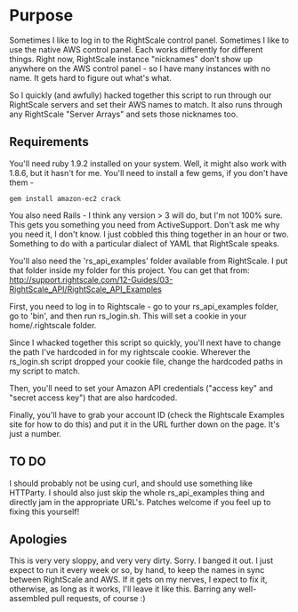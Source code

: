 Purpose
=========================

Sometimes I like to log in to the RightScale control panel. Sometimes I like to use the native AWS control panel. Each works differently for different things. Right now, RightScale instance "nicknames" don't show up anywhere on the AWS control panel - so I have many instances with no name. It gets hard to figure out what's what.

So I quickly (and awfully) hacked together this script to run through our RightScale servers and set their AWS names to match. It also runs through any RightScale "Server Arrays" and sets those nicknames too.

Requirements
-------------------------
You'll need ruby 1.9.2 installed on your system. Well, it might also work with 1.8.6, but it hasn't for me. You'll need to install a few gems, if you don't have them -

```gem install amazon-ec2 crack```

You also need Rails - I think any version > 3 will do, but I'm not 100% sure. This gets you something you need from ActiveSupport. Don't ask me why you need it, I don't know. I just cobbled this thing together in an hour or two. Something to do with a particular dialect of YAML that RightScale speaks.

You'll also need the 'rs_api_examples' folder available from RightScale. I put that folder inside my folder for this project. You can get that from: http://support.rightscale.com/12-Guides/03-RightScale_API/RightScale_API_Examples

First, you need to log in to Rightscale - go to your rs_api_examples folder, go to 'bin', and then run rs_login.sh. This will set a cookie in your home/.rightscale folder.

Since I whacked together this script so quickly, you'll next have to change the path I've hardcoded in for my rightscale cookie. Wherever the rs_login.sh script dropped your cookie file, change the hardcoded paths in my script to match.

Then, you'll need to set your Amazon API credentials ("access key" and "secret access key") that are also hardcoded.

Finally, you'll have to grab your account ID (check the Rightscale Examples site for how to do this) and put it in the URL further down on the page. It's just a number.

TO DO
------------------------
I should probably not be using curl, and should use something like HTTParty. I should also just skip the whole rs_api_examples thing and directly jam in the appropriate URL's. Patches welcome if you feel up to fixing this yourself!

Apologies
----------------------
This is very very sloppy, and very very dirty. Sorry. I banged it out. I just expect to run it every week or so, by hand, to keep the names in sync between RightScale and AWS. If it gets on my nerves, I expect to fix it, otherwise, as long as it works, I'll leave it like this. Barring any well-assembled pull requests, of course :)
